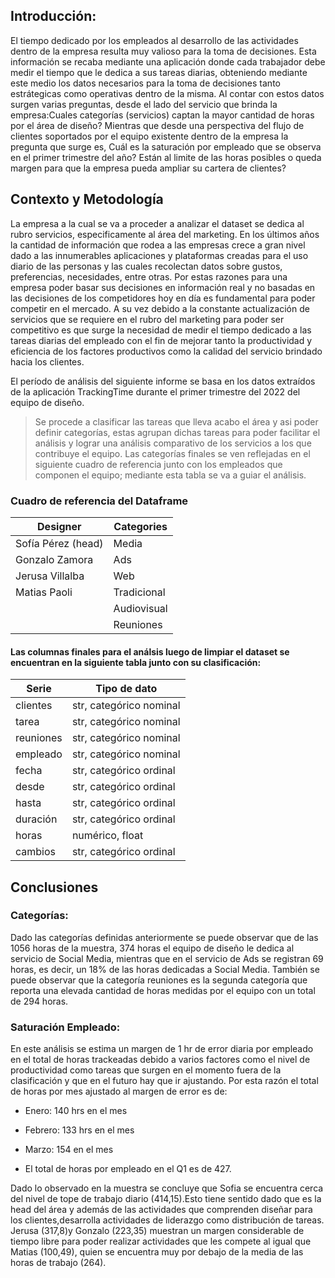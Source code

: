 ## Introducción:

El tiempo dedicado por los empleados al desarrollo de las actividades dentro de la empresa resulta muy valioso para la toma de decisiones. 
Esta información se recaba mediante una aplicación donde cada trabajador debe medir el tiempo que le dedica a sus tareas diarias,
obteniendo mediante este medio los datos necesarios para la toma de decisiones tanto estrátegicas como operativas dentro de la misma. 
Al contar con estos datos surgen varias preguntas, 
desde el lado del servicio que brinda la empresa:Cuales categorías (servicios) captan la mayor cantidad de horas por el área de diseño? 
Mientras que desde una perspectiva del flujo de clientes soportados por el equipo existente dentro de la empresa la pregunta que surge es, 
Cuál es la saturación por empleado que se observa en el primer trimestre del año? 
Están al limite de las horas posibles o queda margen para que la empresa pueda ampliar su cartera de clientes?


## Contexto y Metodología

La empresa a la cual se va a proceder a analizar el dataset se dedica al rubro servicios, especificamente al área del marketing.
En los últimos años la cantidad de información que rodea a las empresas crece a gran nivel dado a las innumerables aplicaciones
y plataformas creadas para el uso diario de las personas y las cuales recolectan datos sobre gustos, preferencias, necesidades, entre otras.
Por estas razones para una empresa poder basar sus decisiones en información real y no basadas en las decisiones de los competidores hoy en día es fundamental
para poder competir en el mercado. 
A su vez debido a la constante actualización de servicios que se requiere en el rubro del marketing para poder ser competitivo es que surge la necesidad
de medir el tiempo dedicado a las tareas diarias del empleado con el fin de mejorar tanto la productividad y eficiencia de los factores productivos
como la calidad del servicio brindado hacia los clientes.

El período de análisis del siguiente informe se basa en los datos extraídos de la aplicación TrackingTime durante el primer trimestre del 2022 del equipo de diseño. 
> Se procede a clasificar las tareas que lleva acabo el área y asi poder definir categorías, estas agrupan dichas tareas para poder facilitar el análisis y lograr
una análisis comparativo de los servicios a los que contribuye el equipo. Las categorías finales se ven reflejadas en el siguiente cuadro de referencia junto 
con los empleados que componen el equipo; mediante esta tabla se va a guiar el análisis.

### Cuadro de referencia del Dataframe

| Designer           | Categories  |
|--------------------|-------------|
| Sofía Pérez (head) | Media       |
| Gonzalo Zamora     | Ads         |
| Jerusa Villalba    | Web         |
| Matias Paoli       | Tradicional |
|                    | Audiovisual |
|                    | Reuniones   |



#### Las columnas finales para el análsis luego de limpiar el dataset se encuentran en la siguiente tabla junto con su clasificación:

| Serie     | Tipo de dato            |
|-----------|-------------------------|
| clientes  | str, categórico nominal |
| tarea     | str, categórico nominal |
| reuniones | str, categórico nominal |
| empleado  | str, categórico nominal |
| fecha     | str, categórico ordinal |
| desde     | str, categórico ordinal |
| hasta     | str, categórico ordinal |
| duración  | str, categórico ordinal |
| horas     | numérico, float         |
| cambios   | str, categórico ordinal |

## Conclusiones


### Categorías:

Dado las categorías definidas anteriormente se puede observar que de las 1056 horas de la muestra,
374 horas el equipo de diseño le dedica al servicio de Social Media, 
mientras que en el servicio de Ads se registran 69 horas, es decir, un 18% de las horas dedicadas a Social Media. 
También se puede observar que la categoría reuniones es la segunda categoría que reporta una elevada cantidad de horas medidas
por el equipo con un total de 294 horas.


### Saturación Empleado:

En este análisis se estima un margen de 1 hr de error diaria por empleado en el total de horas trackeadas debido a varios factores
como el nivel de productividad como tareas que surgen en el momento fuera de la clasificación y que en el futuro hay que ir ajustando.
Por esta razón el total de horas por mes ajustado al margen de error es de:

* Enero: 140 hrs en el mes
* Febrero: 133 hrs en el mes
* Marzo: 154 en el mes

* El total de horas por empleado en el Q1 es de 427. 

Dado lo observado en la muestra se concluye que Sofia se encuentra cerca del nivel de tope de trabajo diario (414,15).Esto tiene sentido dado
que es la head del área y además de las actividades que comprenden diseñar para los clientes,desarrolla actividades de liderazgo 
como distribución de tareas. 
Jerusa (317,8)y Gonzalo (223,35) muestran un margen considerable de tiempo libre para poder realizar actividades que les compete al igual que Matias (100,49),
quien se encuentra muy por debajo de la media de las horas de trabajo (264).
